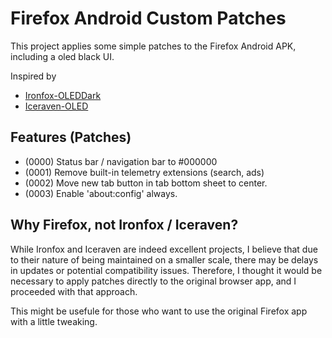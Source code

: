 # Firefox Android Custom Patches

This project applies some simple patches to the Firefox Android APK,
including a oled black UI.

Inspired by

- [Ironfox-OLEDDark](https://github.com/ArtikusHG/Ironfox-OLEDDark)
- [Iceraven-OLED](https://github.com/GoodyOG/Iceraven-OLED)

## Features (Patches)

- (0000) Status bar / navigation bar to #000000
- (0001) Remove built-in telemetry extensions (search, ads)
- (0002) Move new tab button in tab bottom sheet to center.
- (0003) Enable 'about:config' always.

## Why Firefox, not Ironfox / Iceraven?

While Ironfox and Iceraven are indeed excellent projects,
I believe that due to their nature of being maintained on a smaller scale,
there may be delays in updates or potential compatibility issues.
Therefore, I thought it would be necessary to apply patches directly to the original browser app,
and I proceeded with that approach.

This might be usefule for those who want to use the original Firefox app with a little tweaking.
